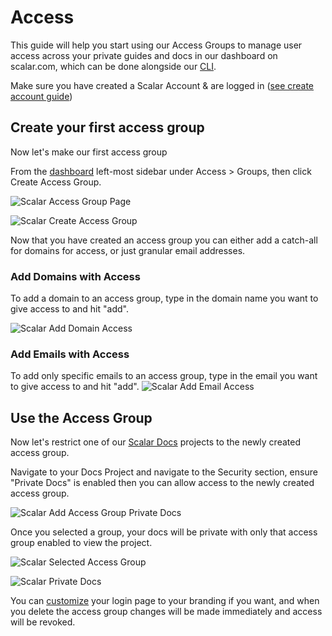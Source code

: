 # Access
This guide will help you start using our Access Groups to manage user access across your private guides and docs in our dashboard on scalar.com, which can be done alongside our [CLI](/scalar/scalar-cli/getting-started).

Make sure you have created a Scalar Account & are logged in ([see create account guide](/scalar/scalar-registry/getting-started#create-your-scalar-account))

## Create your first access group
Now let's make our first access group

From the [dashboard](https://dashboard.scalar.com) left-most sidebar under Access > Groups, then click Create Access Group.

![Scalar Access Group Page](https://api.scalar.com/cdn/images/UCkGjASrXpR8OxgWEj32i/fkz45YW1-1ncvfHnyDC_g.png "Scalar Access Group Page")



![Scalar Create Access Group](https://api.scalar.com/cdn/images/UCkGjASrXpR8OxgWEj32i/ZouPnTXFy7QpbbLSwXNOD.png "Scalar Create Access Group")

Now that you have created an access group you can either add a catch-all for domains for access, or just granular email addresses.

### Add Domains with Access
To add a domain to an access group, type in the domain name you want to give access to and hit "add".

![Scalar Add Domain Access](https://api.scalar.com/cdn/images/UCkGjASrXpR8OxgWEj32i/xffMOI_k_Lqhr0kKzYqCM.png "Scalar Add Domain Access")


### Add Emails with Access
To add only specific emails to an access group, type in the email you want to give access to and hit "add".
![Scalar Add Email Access](https://api.scalar.com/cdn/images/UCkGjASrXpR8OxgWEj32i/sUeH6ekrSfTDB6a7yiQIA.png "Scalar Add Email Access")


## Use the Access Group
Now let's restrict one of our [Scalar Docs](/scalar/scalar-docs/getting-started) projects to the newly created access group.

Navigate to your Docs Project and navigate to the Security section, ensure "Private Docs" is enabled then you can allow access to the newly created access group.

![Scalar Add Access Group Private Docs](https://api.scalar.com/cdn/images/UCkGjASrXpR8OxgWEj32i/g9hSpZfaEBr1JqD5gNExT.png "Scalar Add Access Group Private Docs")

Once you selected a group, your docs will be private with only that access group enabled to view the project.

![Scalar Selected Access Group](https://api.scalar.com/cdn/images/UCkGjASrXpR8OxgWEj32i/yBSQ1q6s138toCv22FnVX.png "Scalar Selected Access Group")

![Scalar Private Docs](https://api.scalar.com/cdn/images/UCkGjASrXpR8OxgWEj32i/O5TMvLdShzTbUJtb-8_I-.png "Scalar Private Docs")

You can [customize](/scalar/scalar-docs/getting-started) your login page to your branding if you want, and when you delete the access group changes will be made immediately and access will be revoked.




